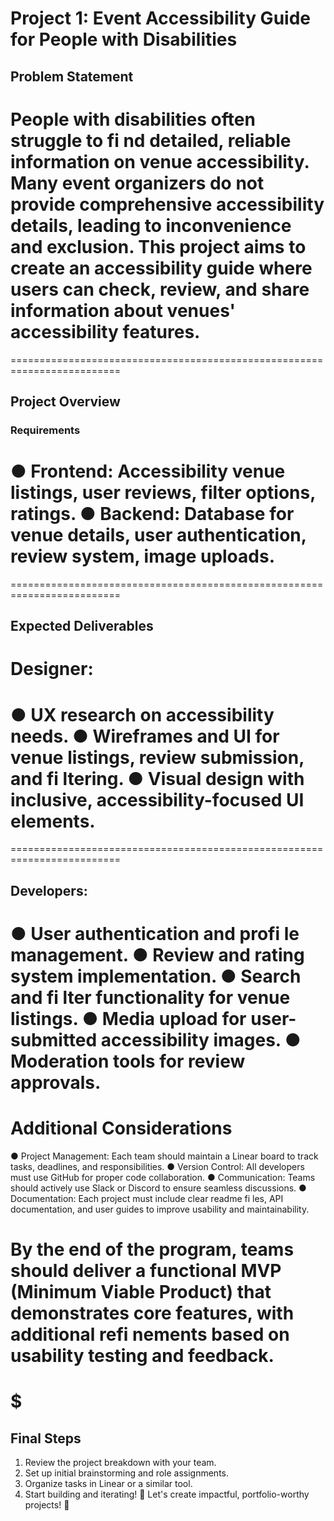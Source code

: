 # Project 1: Event Accessibility Guide for People with Disabilities

## Problem Statement

# People with disabilities often struggle to fi nd detailed, reliable information on venue accessibility. Many event organizers do not provide comprehensive accessibility details, leading to inconvenience and exclusion. This project aims to create an accessibility guide where users can check, review, and share information about venues' accessibility features.

=========================================================================

## Project Overview

### Requirements

● Frontend: Accessibility venue listings, user reviews, filter options, ratings.
● Backend: Database for venue details, user authentication, review system, image uploads.
=========================================================================

=========================================================================

## Expected Deliverables

# Designer:

● UX research on accessibility needs.
● Wireframes and UI for venue listings, review submission, and fi ltering.
● Visual design with inclusive, accessibility-focused UI elements.
=========================================================================

=========================================================================

## Developers:

● User authentication and profi le management.
● Review and rating system implementation.
● Search and fi lter functionality for venue listings.
● Media upload for user-submitted accessibility images.
● Moderation tools for review approvals.
=========================================================================

# Additional Considerations

● Project Management: Each team should maintain a Linear board to track tasks, deadlines, and responsibilities.
● Version Control: All developers must use GitHub for proper code collaboration.
● Communication: Teams should actively use Slack or Discord to ensure seamless discussions.
● Documentation: Each project must include clear readme fi les, API documentation, and user guides to improve usability and maintainability.

# By the end of the program, teams should deliver a functional MVP (Minimum Viable Product) that demonstrates core features, with additional refi nements based on usability testing and feedback.

# $

## Final Steps

1. Review the project breakdown with your team.
2. Set up initial brainstorming and role assignments.
3. Organize tasks in Linear or a similar tool.
4. Start building and iterating!
   🚀 Let's create impactful, portfolio-worthy projects! 🎯
